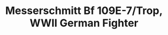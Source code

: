 ---
layout: product
title: "Messerschmitt Bf 109E-7/Trop, WWII German Fighter                                                               "
price: "1400" 
desc: "Maketa"
img_path: "/assets/img/ICM 72133.webp"
brand: "N/A"
available: true
special_offer: false
new: false
soon: false
cat: "010000"
subcat: "013600"
subsubcat: "0N/A"
sifra: "ICM 72133"
popular: false
---